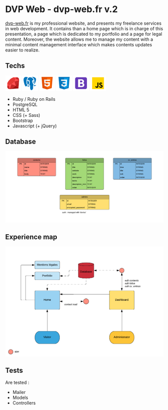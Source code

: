 # DVP Web - dvp-web.fr v.2

[dvp-web.fr](https://www.dvp-web.fr) is my professional website, and presents my freelance services in web development. It contains than a home page which is in charge of this presentation, a page which is dedicated to my portfolio and a page for legal content. Moreover, the website allows me to manage my content with a minimal content management interface which makes contents updates easier to realize.

## Techs

![ruby](/readme/ruby.png) ![postgre](/readme/postgre.png) ![html](/readme/html.png) ![css](/readme/css.png) ![bootstrap](/readme/bootstrap.png) ![js](/readme/js.png)

- Ruby / Ruby on Rails 
- PostgreSQL 
- HTML 5 
- CSS (+ Sass) 
- Bootstrap 
- Javascript (+ jQuery) 

## Database

![ERD](/readme/erd.png)

## Experience map

![XP map](/readme/xpm.png)

## Tests

Are tested :
- Mailer
- Models
- Controllers